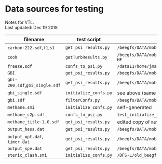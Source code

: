
# Data sources for testing
Notes for VTL.  
Last updated: Dec 19 2018

| filename                       | test script          | source                                                                                       |
|--------------------------------|----------------------|----------------------------------------------------------------------------------------------|
| `carbon-222.sdf`,`t1`,`s1`     | `get_psi_results.py` | `/beegfs/DATA/mobley/limvt/openforcefield/pipeline/work_hydrocarbons/HESS`                   |
| `cooh`                         | `getTurbResults.py`  | `/beegfs/DATA/mobley/limvt/openforcefield/pipeline/work_coohDirection/02_torsion/03_Turbomole/2_solv-HF` |
| `freeze.sdf`                   | `confs_to_psi.py`    | `/data11/home/jmaat/off_nitrogens/sdf_min/sdf_min_mol2/pyrnit_2_constituent_11_improper.sdf` |
| `GBI`                          | `get_psi_results.py` | `/beegfs/DATA/mobley/limvt/openforcefield/pipeline/03_examples/set1/GBI`                     |
| `gbi-200.sdf`,`gbi_single.sdf` | `get_psi_results.py` | `/beegfs/DATA/mobley/limvt/openforcefield/pipeline/03_examples/set1/examples2-200.sdf`       |
| `gbi_single.sdf`               | `initialize_confs.py`| see above (same file)                                                                        |
| `gbi.sdf`                      | `filterConfs.py`     | `/beegfs/DATA/mobley/limvt/openforcefield/pipeline/03_examples/set1/examples2.sdf`           |
| `methane.smi`                  | `initialize_confs.py`| self-generated                                                                               |
| `methane_c2p.sdf`              | `confs_to_psi.py`    | `test_initialize_confs()`                                                                           |
| `methane_title-1.0.sdf`        | `get_psi_results.py` | edited copy of `methane_c2p.sdf`                                                             |
| `output_hess.dat`              | `get_psi_results.py` | `/beegfs/DATA/mobley/limvt/openforcefield/hessian/sandbox_benzene/benzene/output.dat`        |
| `output_opt.dat`, `timer.dat`  | `get_psi_results.py` | `/beegfs/DATA/mobley/limvt/openforcefield/pipeline/03_examples/set1/GBI/1/`                  |
| `output_spe.dat`               | `get_psi_results.py` | `/beegfs/DATA/mobley/limvt/openforcefield/pipeline/set1_01_main/SPE1/AlkEthOH_c1178/1/output.dat` |
| `steric_clash.smi`             | `initialize_confs.py`| `/DFS-L/old_beegfs_data/mobley/limvt/openforcefield/pipeline/set1_01_main/set1_01_main.smi`  |

